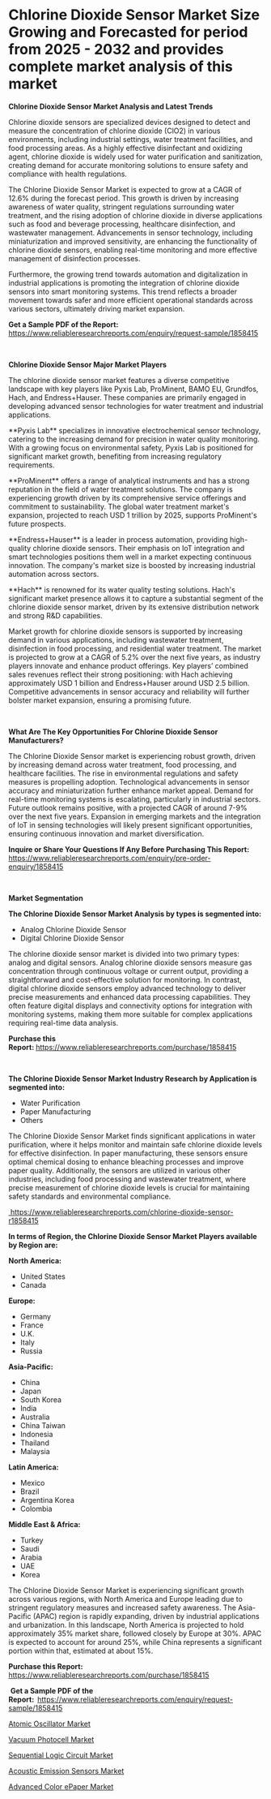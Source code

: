 <p><h1>Chlorine Dioxide Sensor Market Size Growing and Forecasted for period from 2025 - 2032 and provides complete market analysis of this market</h1></p><p><strong>Chlorine Dioxide Sensor Market Analysis and Latest Trends</strong></p>
<p><p>Chlorine dioxide sensors are specialized devices designed to detect and measure the concentration of chlorine dioxide (ClO2) in various environments, including industrial settings, water treatment facilities, and food processing areas. As a highly effective disinfectant and oxidizing agent, chlorine dioxide is widely used for water purification and sanitization, creating demand for accurate monitoring solutions to ensure safety and compliance with health regulations.</p><p>The Chlorine Dioxide Sensor Market is expected to grow at a CAGR of 12.6% during the forecast period. This growth is driven by increasing awareness of water quality, stringent regulations surrounding water treatment, and the rising adoption of chlorine dioxide in diverse applications such as food and beverage processing, healthcare disinfection, and wastewater management. Advancements in sensor technology, including miniaturization and improved sensitivity, are enhancing the functionality of chlorine dioxide sensors, enabling real-time monitoring and more effective management of disinfection processes.</p><p>Furthermore, the growing trend towards automation and digitalization in industrial applications is promoting the integration of chlorine dioxide sensors into smart monitoring systems. This trend reflects a broader movement towards safer and more efficient operational standards across various sectors, ultimately driving market expansion.</p></p>
<p><strong>Get a Sample PDF of the Report:&nbsp;</strong> <a href="https://www.reliableresearchreports.com/enquiry/request-sample/1858415?utm_campaign=28&utm_medium=2&utm_source=Github&utm_content=ia&utm_term=06042025&utm_id=chlorine-dioxide-sensor">https://www.reliableresearchreports.com/enquiry/request-sample/1858415</a></p>
<p>&nbsp;</p>
<p><strong>Chlorine Dioxide Sensor Major Market Players</strong></p>
<p><p>The chlorine dioxide sensor market features a diverse competitive landscape with key players like Pyxis Lab, ProMinent, BAMO EU, Grundfos, Hach, and Endress+Hauser. These companies are primarily engaged in developing advanced sensor technologies for water treatment and industrial applications.</p><p>**Pyxis Lab** specializes in innovative electrochemical sensor technology, catering to the increasing demand for precision in water quality monitoring. With a growing focus on environmental safety, Pyxis Lab is positioned for significant market growth, benefiting from increasing regulatory requirements.</p><p>**ProMinent** offers a range of analytical instruments and has a strong reputation in the field of water treatment solutions. The company is experiencing growth driven by its comprehensive service offerings and commitment to sustainability. The global water treatment market's expansion, projected to reach USD 1 trillion by 2025, supports ProMinent's future prospects.</p><p>**Endress+Hauser** is a leader in process automation, providing high-quality chlorine dioxide sensors. Their emphasis on IoT integration and smart technologies positions them well in a market expecting continuous innovation. The company's market size is boosted by increasing industrial automation across sectors.</p><p>**Hach** is renowned for its water quality testing solutions. Hach's significant market presence allows it to capture a substantial segment of the chlorine dioxide sensor market, driven by its extensive distribution network and strong R&D capabilities.</p><p>Market growth for chlorine dioxide sensors is supported by increasing demand in various applications, including wastewater treatment, disinfection in food processing, and residential water treatment. The market is projected to grow at a CAGR of 5.2% over the next five years, as industry players innovate and enhance product offerings. Key players’ combined sales revenues reflect their strong positioning: with Hach achieving approximately USD 1 billion and Endress+Hauser around USD 2.5 billion. Competitive advancements in sensor accuracy and reliability will further bolster market expansion, ensuring a promising future.</p></p>
<p>&nbsp;</p>
<p><strong>What Are The Key Opportunities For Chlorine Dioxide Sensor Manufacturers?</strong></p>
<p><p>The Chlorine Dioxide Sensor market is experiencing robust growth, driven by increasing demand across water treatment, food processing, and healthcare facilities. The rise in environmental regulations and safety measures is propelling adoption. Technological advancements in sensor accuracy and miniaturization further enhance market appeal. Demand for real-time monitoring systems is escalating, particularly in industrial sectors. Future outlook remains positive, with a projected CAGR of around 7-9% over the next five years. Expansion in emerging markets and the integration of IoT in sensing technologies will likely present significant opportunities, ensuring continuous innovation and market diversification.</p></p>
<p><strong>Inquire or Share Your Questions If Any Before Purchasing This Report:</strong> <a href="https://www.reliableresearchreports.com/enquiry/pre-order-enquiry/1858415?utm_campaign=28&utm_medium=2&utm_source=Github&utm_content=ia&utm_term=06042025&utm_id=chlorine-dioxide-sensor">https://www.reliableresearchreports.com/enquiry/pre-order-enquiry/1858415</a></p>
<p>&nbsp;</p>
<p><strong>Market Segmentation</strong></p>
<p><strong>The Chlorine Dioxide Sensor Market Analysis by types is segmented into:</strong></p>
<p><ul><li>Analog Chlorine Dioxide Sensor</li><li>Digital Chlorine Dioxide Sensor</li></ul></p>
<p><p>The chlorine dioxide sensor market is divided into two primary types: analog and digital sensors. Analog chlorine dioxide sensors measure gas concentration through continuous voltage or current output, providing a straightforward and cost-effective solution for monitoring. In contrast, digital chlorine dioxide sensors employ advanced technology to deliver precise measurements and enhanced data processing capabilities. They often feature digital displays and connectivity options for integration with monitoring systems, making them more suitable for complex applications requiring real-time data analysis.</p></p>
<p><strong>Purchase this Report:&nbsp;</strong><a href="https://www.reliableresearchreports.com/purchase/1858415?utm_campaign=28&utm_medium=2&utm_source=Github&utm_content=ia&utm_term=06042025&utm_id=chlorine-dioxide-sensor">https://www.reliableresearchreports.com/purchase/1858415</a></p>
<p>&nbsp;</p>
<p><strong>The Chlorine Dioxide Sensor Market Industry Research by Application is segmented into:</strong></p>
<p><ul><li>Water Purification</li><li>Paper Manufacturing</li><li>Others</li></ul></p>
<p><p>The Chlorine Dioxide Sensor Market finds significant applications in water purification, where it helps monitor and maintain safe chlorine dioxide levels for effective disinfection. In paper manufacturing, these sensors ensure optimal chemical dosing to enhance bleaching processes and improve paper quality. Additionally, the sensors are utilized in various other industries, including food processing and wastewater treatment, where precise measurement of chlorine dioxide levels is crucial for maintaining safety standards and environmental compliance.</p></p>
<p><a href="https://www.reliableresearchreports.com/chlorine-dioxide-sensor-r1858415?utm_campaign=28&utm_medium=2&utm_source=Github&utm_content=ia&utm_term=06042025&utm_id=chlorine-dioxide-sensor">&nbsp;https://www.reliableresearchreports.com/chlorine-dioxide-sensor-r1858415</a></p>
<p><strong>In terms of Region, the Chlorine Dioxide Sensor Market Players available by Region are:</strong></p>
<p>
    <p> <strong> North America: </strong>
        <ul>
            <li>United States</li>
            <li>Canada</li>
        </ul>
        </p> 
    <p> <strong> Europe: </strong>
        <ul>
            <li>Germany</li>
            <li>France</li>
            <li>U.K.</li>
            <li>Italy</li>
            <li>Russia</li>
        </ul>
        </p> 
    <p> <strong> Asia-Pacific: </strong>
        <ul>
            <li>China</li>
            <li>Japan</li>
            <li>South Korea</li>
            <li>India</li>
            <li>Australia</li>
            <li>China Taiwan</li>
            <li>Indonesia</li>
            <li>Thailand</li>
            <li>Malaysia</li>
        </ul>
        </p> 
    <p> <strong> Latin America: </strong>
        <ul>
            <li>Mexico</li>
            <li>Brazil</li>
            <li>Argentina Korea</li>
            <li>Colombia</li>
        </ul>
        </p> 
    <p> <strong> Middle East & Africa: </strong>
        <ul>
            <li>Turkey</li>
            <li>Saudi</li>
            <li>Arabia</li>
            <li>UAE</li>
            <li>Korea</li>
        </ul>
    </p>
    </p>
<p><p>The Chlorine Dioxide Sensor Market is experiencing significant growth across various regions, with North America and Europe leading due to stringent regulatory measures and increased safety awareness. The Asia-Pacific (APAC) region is rapidly expanding, driven by industrial applications and urbanization. In this landscape, North America is projected to hold approximately 35% market share, followed closely by Europe at 30%. APAC is expected to account for around 25%, while China represents a significant portion within that, estimated at about 15%.</p></p>
<p><strong>Purchase this Report: </strong><a href="https://www.reliableresearchreports.com/purchase/1858415?utm_campaign=28&utm_medium=2&utm_source=Github&utm_content=ia&utm_term=06042025&utm_id=chlorine-dioxide-sensor">https://www.reliableresearchreports.com/purchase/1858415</a></p>
<p>&nbsp;<strong>Get a Sample PDF of the Report:&nbsp;&nbsp;</strong><a href="https://www.reliableresearchreports.com/enquiry/request-sample/1858415?utm_campaign=28&utm_medium=2&utm_source=Github&utm_content=ia&utm_term=06042025&utm_id=chlorine-dioxide-sensor">https://www.reliableresearchreports.com/enquiry/request-sample/1858415</a></p>
<p><strong></strong></p>
<p><p><a href="https://github.com/sukeldrage0g/Market-Research-Report-List-1/blob/main/atomic-oscillator-market.md?utm_campaign=28&utm_medium=2&utm_source=Github&utm_content=ia&utm_term=06042025&utm_id=chlorine-dioxide-sensor">Atomic Oscillator Market</a></p><p><a href="https://github.com/dusektwinec3/Market-Research-Report-List-1/blob/main/vacuum-photocell-market.md?utm_campaign=28&utm_medium=2&utm_source=Github&utm_content=ia&utm_term=06042025&utm_id=chlorine-dioxide-sensor">Vacuum Photocell Market</a></p><p><a href="https://github.com/nwogudimouix/Market-Research-Report-List-1/blob/main/sequential-logic-circuit-market.md?utm_campaign=28&utm_medium=2&utm_source=Github&utm_content=ia&utm_term=06042025&utm_id=chlorine-dioxide-sensor">Sequential Logic Circuit Market</a></p><p><a href="https://github.com/elceryaneik/Market-Research-Report-List-1/blob/main/acoustic-emission-sensors-market.md?utm_campaign=28&utm_medium=2&utm_source=Github&utm_content=ia&utm_term=06042025&utm_id=chlorine-dioxide-sensor">Acoustic Emission Sensors Market</a></p><p><a href="https://github.com/luhleickov/Market-Research-Report-List-1/blob/main/advanced-color-epaper-market.md?utm_campaign=28&utm_medium=2&utm_source=Github&utm_content=ia&utm_term=06042025&utm_id=chlorine-dioxide-sensor">Advanced Color ePaper Market</a></p></p>